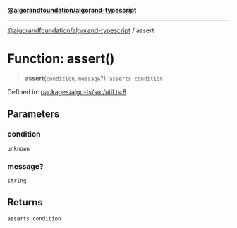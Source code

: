 [**@algorandfoundation/algorand-typescript**](../README.md)

***

[@algorandfoundation/algorand-typescript](../README.md) / assert

# Function: assert()

> **assert**(`condition`, `message`?): `asserts condition`

Defined in: [packages/algo-ts/src/util.ts:8](https://github.com/algorandfoundation/puya-ts/blob/14c9827d80da81ff08b4923e997ba22be04aa0db/packages/algo-ts/src/util.ts#L8)

## Parameters

### condition

`unknown`

### message?

`string`

## Returns

`asserts condition`
